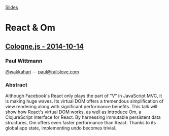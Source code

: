 [Slides](https://paulwittmann.github.io/cgnjs-om)

# React & Om
## [Cologne.js - 2014-10-14](http://colognejs.de/talks/#2014-10-14)

### Paul Wittmann
[@wakkahari](https://twitter.com/wakkahari) &mdash; <paul@railslove.com>

### Abstract
Although Facebook's React only plays the part of "V" in JavaScript MVC, it is making huge waves. Its virtual DOM offers a tremendous simplification of view rendering along with significant performance benefits. This talk will show how React's virtual DOM works, as well as introduce Om, a ClojureScript interface for React. By harnessing immutable persistent data structures, Om offers even faster performance than React. Thanks to its global app state, implementing undo becomes trivial.
